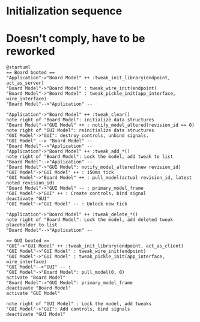 <!--
Copyright (c) 2020-2022 Cogent Embedded, Inc. ALL RIGHTS RESERVED.

The source code contained or described herein and all documents related to the
# source code("Software") or their modified versions are owned by
# Cogent Embedded, Inc. or its affiliates.
#
# No part of the Software may be used, copied, reproduced, modified, published,
# uploaded, posted, transmitted, distributed, or disclosed in any way without
# prior express written permission from Cogent Embedded, Inc.
#
# Cogent Embedded, Inc. grants a nonexclusive, non-transferable, royalty-free
# license to use the Software to Licensee without the right to sublicense.
# Licensee agrees not to distribute the Software to any third-party without
# the prior written permission of Cogent Embedded, Inc.
#
# Unless otherwise agreed by Cogent Embedded, Inc. in writing, you may not remove
# or alter this notice or any other notice embedded in Software in any way.
#
# THE SOFTWARE IS PROVIDED "AS IS", WITHOUT WARRANTY OF ANY KIND, EXPRESS OR
# IMPLIED, INCLUDING BUT NOT LIMITED TO THE WARRANTIES OF MERCHANTABILITY,
# FITNESS FOR A PARTICULAR PURPOSE AND NON-INFRINGEMENT. IN NO EVENT SHALL THE
# AUTHORS OR COPYRIGHT HOLDERS BE LIABLE FOR ANY CLAIM, DAMAGES OR OTHER
# LIABILITY, WHETHER IN AN ACTION OF CONTRACT, TORT OR OTHERWISE, ARISING FROM,
# OUT OF OR IN CONNECTION WITH THE SOFTWARE OR THE USE OR OTHER DEALINGS IN
# THE SOFTWARE.
-->

# Initialization sequence
# Doesn't comply, have to be reworked

```plantuml
@startuml
== Board booted ==
"Application"->"Board Model" ++ :tweak_init_library(endpoint, act_as_server)
"Board Model"->"Board Model" : tweak_wire_init(endpoint)
"Board Model"->"Board Model" : tweak_pickle_init(app_interface, wire_interface)
"Board Model"-->"Application" --

"Application"->"Board Model" ++ :tweak_clear()
note right of "Board Model": initialize data structures
"Board Model"->"GUI Model" ++ : notify_model_altered(revision_id == 0)
note right of "GUI Model": reinitialize data structures
"GUI Model"->"GUI": destroy controls, unbind signals.
"GUI Model" --> "Board Model" --
"Board Model"-->"Application" --
"Application"->"Board Model" ++ :tweak_add_*()
note right of "Board Model": Lock the model, add tweak to list
"Board Model"-->"Application" --
"Board Model"->"GUI Model": notify_model_altered(new revision_id)
"GUI Model"->"GUI Model" ++ : 150ms tick
"GUI Model"->"Board Model" ++ : pull_model(actual revision_id, latest noted revision_id)
"Board Model"->"GUI Model" -- : primary_model_frame
"GUI Model"->"GUI" ++ : Create controls, bind signal
deactivate "GUI"
"GUI Model"->"GUI Model" -- : Unlock new tick

"Application"->"Board Model" ++ :tweak_delete_*()
note right of "Board Model": Lock the model, add deleted tweak placeholder to list
"Board Model"-->"Application" --

== GUI booted ==
"GUI"->"GUI Model" ++ :tweak_init_library(endpoint, act_as_client)
"GUI Model"->"GUI Model" : tweak_wire_init(endpoint)
"GUI Model"->"GUI Model" : tweak_pickle_init(app_interface, wire_interface)
"GUI Model"-->"GUI" -- :
"GUI Model"->"Board Model": pull_model(0, 0)
activate "Board Model"
"Board Model"->"GUI Model": primary_model_frame
deactivate "Board Model"
activate "GUI Model"

note right of "GUI Model" : Lock the model, add tweaks
"GUI Model"->"GUI": Add controls, bind signals
deactivate "GUI Model"
